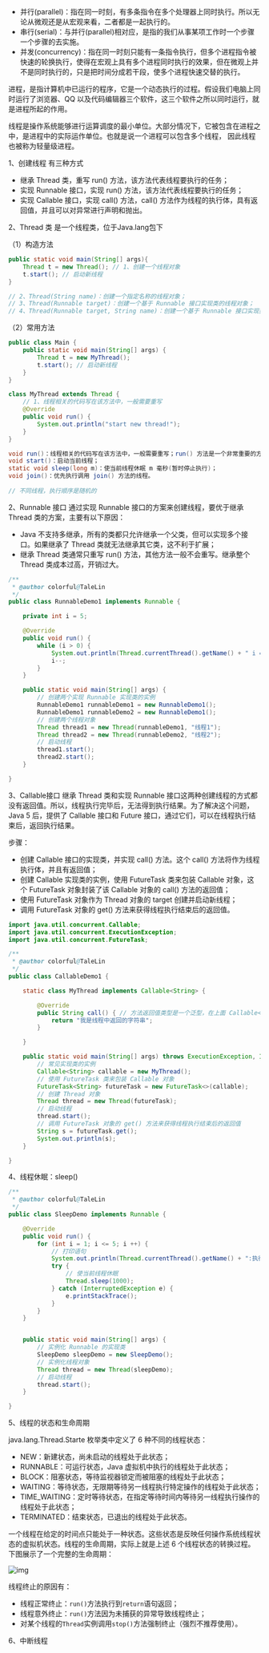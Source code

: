 - 并行(parallel)：指在同一时刻，有多条指令在多个处理器上同时执行。所以无论从微观还是从宏观来看，二者都是一起执行的。
- 串行(serial)：与并行(parallel)相对应，是指的我们从事某项工作时一个步骤一个步骤的去实施。
- 并发(concurrency)：指在同一时刻只能有一条指令执行，但多个进程指令被快速的轮换执行，使得在宏观上具有多个进程同时执行的效果，但在微观上并不是同时执行的，只是把时间分成若干段，使多个进程快速交替的执行。

进程，是指计算机中已运行的程序，它是一个动态执行的过程。假设我们电脑上同时运行了浏览器、QQ 以及代码编辑器三个软件，这三个软件之所以同时运行，就是进程所起的作用。

线程是操作系统能够进行运算调度的最小单位。大部分情况下，它被包含在进程之中，是进程中的实际运作单位。也就是说一个进程可以包含多个线程， 因此线程也被称为轻量级进程。

1、创建线程
有三种方式

- 继承 Thread 类，重写 run() 方法，该方法代表线程要执行的任务；
- 实现 Runnable 接口，实现 run() 方法，该方法代表线程要执行的任务；
- 实现 Callable 接口，实现 call() 方法，call() 方法作为线程的执行体，具有返回值，并且可以对异常进行声明和抛出。

2、Thread 类
是一个线程类，位于Java.lang包下

（1）构造方法

```Java
public static void main(String[] args){
    Thread t = new Thread(); // 1、创建一个线程对象
    t.start(); // 启动新线程
}

// 2、Thread(String name)：创建一个指定名称的线程对象；
// 3、Thread(Runnable target)：创建一个基于 Runnable 接口实现类的线程对象；
// 4、Thread(Runnable target, String name)：创建一个基于 Runnable 接口实现类，并具有指定名称的线程对象。
```

（2）常用方法

```Java
public class Main {
    public static void main(String[] args) {
        Thread t = new MyThread();
        t.start(); // 启动新线程
    }
}

class MyThread extends Thread {
    // 1、线程相关的代码写在该方法中，一般需要重写
    @Override
    public void run() { 
        System.out.println("start new thread!");
    }
}

void run()：线程相关的代码写在该方法中，一般需要重写；run() 方法是一个非常重要的方法，它是用于编写线程执行体的方法，不同线程之间的一个最主要区别就是 run() 方法中的代码是不同的。
void start()：启动当前线程；
static void sleep(long m)：使当前线程休眠 m 毫秒(暂时停止执行)；
void join()：优先执行调用 join() 方法的线程。
    
// 不同线程，执行顺序是随机的
```

2、Runnable 接口
通过实现 Runnable 接口的方案来创建线程，要优于继承 Thread 类的方案，主要有以下原因：

- Java 不支持多继承，所有的类都只允许继承一个父类，但可以实现多个接口。如果继承了 Thread 类就无法继承其它类，这不利于扩展；
- 继承 Thread 类通常只重写 run() 方法，其他方法一般不会重写。继承整个 Thread 类成本过高，开销过大。

```Java
/**
 * @author colorful@TaleLin
 */
public class RunnableDemo1 implements Runnable {

    private int i = 5;

    @Override
    public void run() {
        while (i > 0) {
            System.out.println(Thread.currentThread().getName() + " i = " + i);
            i--;
        }
    }

    public static void main(String[] args) {
        // 创建两个实现 Runnable 实现类的实例
        RunnableDemo1 runnableDemo1 = new RunnableDemo1();
        RunnableDemo1 runnableDemo2 = new RunnableDemo1();
        // 创建两个线程对象
        Thread thread1 = new Thread(runnableDemo1, "线程1");
        Thread thread2 = new Thread(runnableDemo2, "线程2");
        // 启动线程
        thread1.start();
        thread2.start();
    }

}
```

3、Callable接口
继承 Thread 类和实现 Runnable 接口这两种创建线程的方式都没有返回值。所以，线程执行完毕后，无法得到执行结果。为了解决这个问题，Java 5 后，提供了 Callable 接口和 Future 接口，通过它们，可以在线程执行结束后，返回执行结果。

步骤：

- 创建 Callable 接口的实现类，并实现 call() 方法。这个 call() 方法将作为线程执行体，并且有返回值；
- 创建 Callable 实现类的实例，使用 FutureTask 类来包装 Callable 对象，这个 FutureTask 对象封装了该 Callable 对象的 call() 方法的返回值；
- 使用 FutureTask 对象作为 Thread 对象的 target 创建并启动新线程；
- 调用 FutureTask 对象的 get() 方法来获得线程执行结束后的返回值。

```Java
import java.util.concurrent.Callable;
import java.util.concurrent.ExecutionException;
import java.util.concurrent.FutureTask;

/**
 * @author colorful@TaleLin
 */
public class CallableDemo1 {

    static class MyThread implements Callable<String> {

        @Override
        public String call() { // 方法返回值类型是一个泛型，在上面 Callable<String> 处定义
            return "我是线程中返回的字符串";
        }

    }

    public static void main(String[] args) throws ExecutionException, InterruptedException {
        // 常见实现类的实例
        Callable<String> callable = new MyThread();
        // 使用 FutureTask 类来包装 Callable 对象
        FutureTask<String> futureTask = new FutureTask<>(callable);
        // 创建 Thread 对象
        Thread thread = new Thread(futureTask);
        // 启动线程
        thread.start();
        // 调用 FutureTask 对象的 get() 方法来获得线程执行结束后的返回值
        String s = futureTask.get();
        System.out.println(s);
    }

}

```

4、线程休眠：sleep()

```java 
/**
 * @author colorful@TaleLin
 */
public class SleepDemo implements Runnable {

    @Override
    public void run() {
        for (int i = 1; i <= 5; i ++) {
            // 打印语句
            System.out.println(Thread.currentThread().getName() + ":执行第" + i + "次");
            try {
                // 使当前线程休眠
                Thread.sleep(1000);
            } catch (InterruptedException e) {
                e.printStackTrace();
            }
        }
    }


    public static void main(String[] args) {
        // 实例化 Runnable 的实现类
        SleepDemo sleepDemo = new SleepDemo();
        // 实例化线程对象
        Thread thread = new Thread(sleepDemo);
        // 启动线程
        thread.start();
    }

}

```

5、线程的状态和生命周期

java.lang.Thread.Starte 枚举类中定义了 6 种不同的线程状态：

- NEW：新建状态，尚未启动的线程处于此状态；
- RUNNABLE：可运行状态，Java 虚拟机中执行的线程处于此状态；
- BLOCK：阻塞状态，等待监视器锁定而被阻塞的线程处于此状态；
- WAITING：等待状态，无限期等待另一线程执行特定操作的线程处于此状态；
- TIME_WAITING：定时等待状态，在指定等待时间内等待另一线程执行操作的线程处于此状态；
- TERMINATED：结束状态，已退出的线程处于此状态。

一个线程在给定的时间点只能处于一种状态。这些状态是反映任何操作系统线程状态的虚拟机状态。线程的生命周期，实际上就是上述 6 个线程状态的转换过程。下图展示了一个完整的生命周期：

![img](http://img.mukewang.com/wiki/5eeb22e909ca713014861007.jpg)

线程终止的原因有：

- 线程正常终止：`run()`方法执行到`return`语句返回；
- 线程意外终止：`run()`方法因为未捕获的异常导致线程终止；
- 对某个线程的`Thread`实例调用`stop()`方法强制终止（强烈不推荐使用）。

6、中断线程